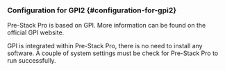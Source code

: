 ### Configuration for GPI2 {#configuration-for-gpi2}

Pre-Stack Pro is based on GPI. More information can be found on the official GPI website. 

GPI is integrated within Pre-Stack Pro, there is no need to install any software. A couple of system settings must be check for Pre-Stack Pro to run successfully. 